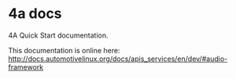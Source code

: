# 4a docs

4A Quick Start documentation.

This documentation is online here: 
 http://docs.automotivelinux.org/docs/apis_services/en/dev/#audio-framework
